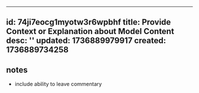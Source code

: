 
---
id: 74ji7eocg1myotw3r6wpbhf
title: Provide Context or Explanation about Model Content
desc: ''
updated: 1736889979917
created: 1736889734258
---

## notes

- include ability to leave commentary
